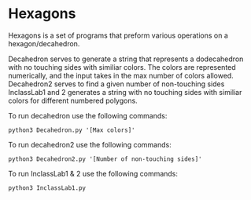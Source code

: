 # Hexagons
 
Hexagons is a set of programs that preform various operations on a hexagon/decahedron.

  Decahedron serves to generate a string that represents a dodecahedron with no touching sides with similiar colors.  The colors are represented numerically, and the input takes in the max number of colors allowed.
  Decahedron2 serves to find a given number of non-touching sides
  InclassLab1 and 2 generates a string with no touching sides with similiar colors for different numbered polygons.

  To run decahedron use the following commands:
    
    python3 Decahedron.py '[Max colors]'

  To run decahedron2 use the following commands:
    
    python3 Decahedron2.py '[Number of non-touching sides]'
  
  To run InclassLab1 & 2 use the following commands:

    python3 InclassLab1.py
